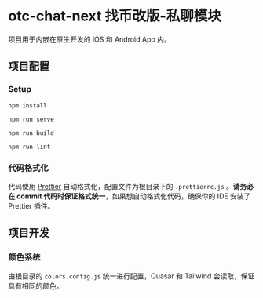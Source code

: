 # otc-chat-next 找币改版-私聊模块

项目用于内嵌在原生开发的 iOS 和 Android App 内。

## 项目配置

### Setup

```
npm install
```

```
npm run serve
```

```
npm run build
```

```
npm run lint
```

### 代码格式化

代码使用 [Prettier](https://prettier.io) 自动格式化，配置文件为根目录下的 `.prettierrc.js` 。**请务必在 commit 代码时保证格式统一**，如果想自动格式化代码，确保你的 IDE 安装了 Prettier 插件。

## 项目开发

### 颜色系统

由根目录的 `colors.config.js` 统一进行配置，Quasar 和 Tailwind 会读取，保证具有相同的颜色。